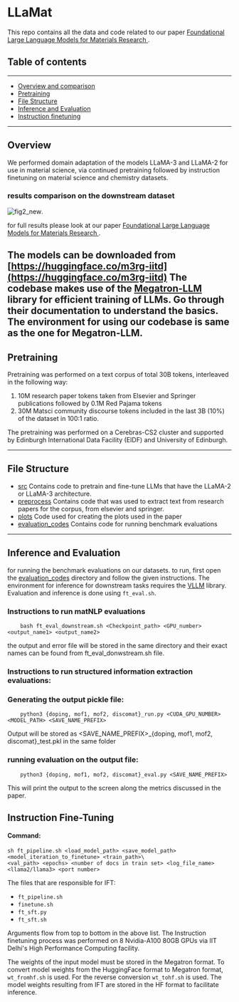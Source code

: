 # LLaMat 
This repo contains all the data and code related to our paper [Foundational Large Language Models for Materials Research
](https://arxiv.org/abs/2412.09560). 

## Table of contents
---
- [Overview and comparison](#overview)
- [Pretraining](#pretraining)
- [File Structure](#file-structure)
- [Inference and Evaluation](#inference-and-evaluation)
- [Instruction finetuning](instruction-fine-tuning)

---
## Overview
We performed domain adaptation of the models LLaMA-3 and LLaMA-2 for use in material science, via continued pretraining followed by instruction finetuning on material science and chemistry datasets. 
### results comparison on the downstream dataset
![fig2_new](https://github.com/user-attachments/assets/79098ebe-bf2e-48b8-972f-1dc98fdbfd7c).

for full results please look at our paper [Foundational Large Language Models for Materials Research
](https://arxiv.org/abs/2412.09560). 

The models can be downloaded from [https://huggingface.co/m3rg-iitd](https://huggingface.co/m3rg-iitd)
The codebase makes use of the [Megatron-LLM](https://github.com/epfLLM/Megatron-LLM) library for efficient training of LLMs. Go through their documentation to understand the basics. The environment for using our codebase is same as the one for Megatron-LLM.
---
## Pretraining
Pretraining was performed on a text corpus of total 30B tokens, interleaved in the following way:

1. 10M research paper tokens taken from Elsevier and Springer publications followed by 0.1M Red Pajama tokens 
2. 30M Matsci community discourse tokens included in the last 3B (10%) of the dataset in
100:1 ratio.
   
The pretraining was performed on a Cerebras-CS2 cluster and supported by Edinburgh International Data Facility (EIDF) and University of Edinburgh. 

---
## File Structure
- [src](src)
  Contains code to pretrain and fine-tune LLMs that have the LLaMA-2 or LLaMA-3 architecture.
- [preprocess](preprocess)
  Contains code that was used to extract text from research papers for the corpus, from elsevier and springer.
- [plots](plots)
  Code used for creating the plots used in the paper
- [evaluation_codes](evaluation_codes)
  Contains code for running benchmark evaluations
  
---

## Inference and Evaluation
for running the benchmark evaluations on our datasets. to run, first open the [evaluation_codes](evaluation_codes) directory and follow the given instructions. The environment for inference for downstream tasks requires the [VLLM](https://docs.vllm.ai/en/stable/getting_started/installation.html) library.
Evaluation and inference is done using `ft_eval.sh`.

### Instructions to run matNLP evaluations 

        bash ft_eval_downstream.sh <Checkpoint_path> <GPU_number> <output_name1> <output_name2>

the output and error file will be stored in the same directory and their exact names can be found from ft_eval_donwstream.sh file.

### Instructions to run structured information extraction evaluations:

### Generating the output pickle file:
        
        python3 {doping, mof1, mof2, discomat}_run.py <CUDA_GPU_NUMBER> <MODEL_PATH> <SAVE_NAME_PREFIX>                               

Output will be stored as <SAVE_NAME_PREFIX>_{doping, mof1, mof2, discomat}_test.pkl in the same folder 

### running evaluation on the output file:
        
        python3 {doping, mof1, mof2, discomat}_eval.py <SAVE_NAME_PREFIX>                               

This will print the output to the screen along the metrics discussed in the paper.



## Instruction Fine-Tuning
#### Command:
```
sh ft_pipeline.sh <load_model_path> <save_model_path> <model_iteration_to_finetune> <train_path>\
<val_path> <epochs> <number of docs in train set> <log_file_name> <llama2/llama3> <port number>
```
The files that are responsible for IFT:
- `ft_pipeline.sh`
- `finetune.sh`
- `ft_sft.py`
- `ft_sft.sh`

Arguments flow from top to bottom in the above list.
The Instruction finetuning process was performed on 8 Nvidia-A100 80GB GPUs via IIT Delhi's High Performance Computing facility. 

The weights of the input model must be stored in the Megatron format. To convert model weights from the HuggingFace format to Megatron format, `wt_fromhf.sh` is used. For the reverse conversion `wt_tohf.sh` is used. The model weights resulting from IFT are stored in the HF format to facilitate inference.
